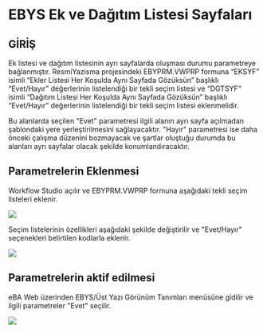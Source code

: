 # EBYS Ek ve Dağıtım Listesi Sayfaları

## GİRİŞ

Ek listesi ve dağıtım listesinin ayrı sayfalarda oluşması durumu parametreye bağlanmıştır. ResmiYazisma projesindeki EBYPRM.VWPRP formuna 
“EKSYF” isimli “Ekler Listesi Her Koşulda Aynı Sayfada Gözüksün” başlıklı “Evet/Hayır” değerlerinin listelendiği bir tekli seçim listesi ve 
“DGTSYF” isimli “Dağıtım Listesi Her Koşulda Aynı Sayfada Gözüksün” başlıklı “Evet/Hayır” değerlerinin listelendiği bir tekli seçim listesi eklenmelidir.

Bu alanlarda seçilen "Evet" parametresi ilgili alanın ayrı sayfa açılmadan şablondaki yere yerleştirilmesini sağlayacaktır. 
"Hayır" parametresi ise daha önceki çalışma düzenini bozmayacak ve şartlar oluştuğu durumda bu alanları ayrı sayfalar olacak şekilde konumlandıracaktır.


## Parametrelerin Eklenmesi

Workflow Studio açılır ve EBYPRM.VWPRP formuna aşağıdaki tekli seçim listeleri eklenir. 

![](https://docsbimser.blob.core.windows.net/imagecontainer/ek_dagitim_tekli_secim_listesi.png-193be22e-b9fd-402c-b661-660bc6cb0b3c.png)

Seçim listelerinin özellikleri aşağıdaki şekilde değiştirilir ve "Evet/Hayır" seçenekleri belirtilen kodlarla eklenir.

![](https://docsbimser.blob.core.windows.net/imagecontainer/ek_dagitim_tekli_secim_listesi_ozellikler.png-eaf7a989-38bc-418b-8113-2bdd99cd4412.png)


## Parametrelerin aktif edilmesi

eBA Web üzerinden EBYS/Üst Yazı Görünüm Tanımları menüsüne gidilir ve ilgili parametreler "Evet" seçilir.

![](https://docsbimser.blob.core.windows.net/imagecontainer/ek_dagitim_tekli_secim_listesi_web-b4e325da-e153-4fa5-9f69-cdeb9e379135.png)


